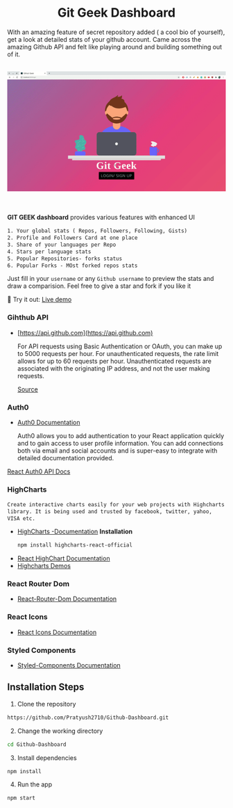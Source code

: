 <h1 align="center">
  Git Geek Dashboard
</h1>
  With an amazing feature of secret repository added ( a cool bio of yourself), get a look at detailed stats of your github account. Came across the amazing
  Github API and felt like playing around and building something out of it.
  <br/>
  <br/>

<p align="center"><img src="./src/images/gitGeek.gif" alt="gitGeek gif" /></p>
<br/><br/>
  <b>GIT GEEK dashboard</b> provides various features with enhanced UI

    1. Your global stats ( Repos, Followers, Following, Gists)
    2. Profile and Followers Card at one place
    3. Share of your languages per Repo
    4. Stars per language stats
    5. Popular Repositories- forks status
    6. Popular Forks - MOst forked repos stats

Just fill in your `username` or any `Github username` to preview the stats and draw a comparision.
Feel free to give a star and fork if you like it

🚀 Try it out: [Live demo](https://gitgeek.netlify.app)

### Gihthub API

- [https://api.github.com](https://api.github.com)

  For API requests using Basic Authentication or OAuth, you can make up to 5000 requests per hour.
  For unauthenticated requests, the rate limit allows for up to 60 requests per hour. Unauthenticated requests are associated with the originating IP address, and not the user making requests.

  [Source](https://developer.github.com/v3/)

### Auth0

- [Auth0 Documentation](https://auth0.com/)


    Auth0 allows you to add authentication to your React application quickly and to gain access to user profile information.
    You can add connections both via email and social accounts and is super-easy to integrate with detailed documentation provided.

[React Auth0 API Docs](https://auth0.com/docs/libraries/auth0-react)

### HighCharts

    Create interactive charts easily for your web projects with Highcharts library. It is being used and trusted by facebook, twitter, yahoo, VISA etc.

- [HighCharts -Documentation](https://www.highcharts.com/docs/index)
  <b>Installation</b>
  ```bash
  npm install highcharts-react-official
  ```
- [React HighChart Documentation](https://www.highcharts.com/blog/news/highcharts-react-native-wrapper/)
- [Highcharts Demos](https://www.highcharts.com/demo)

### React Router Dom

- [React-Router-Dom Documentation](https://reactrouter.com/web/guides/quick-start)

### React Icons

- [React Icons Documentation](https://react-icons.github.io/react-icons/)

### Styled Components

- [Styled-Components Documentation](https://styled-components.com/)

## Installation Steps

1. Clone the repository

```bash
https://github.com/Pratyush2710/Github-Dashboard.git
```

2. Change the working directory

```bash
cd Github-Dashboard
```

3. Install dependencies

```bash
npm install
```

4. Run the app

```bash
npm start
```

